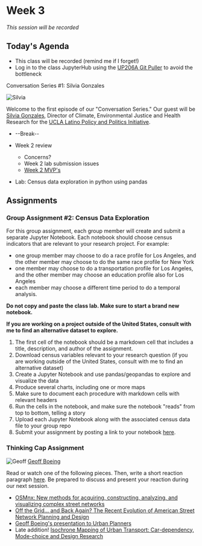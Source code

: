 # Week 3

*This session will be recorded*

## Today's Agenda

*   This class will be recorded (remind me if I forget!)
*   Log in to the class JupyterHub using the [UP206A Git Puller](https://jupyter.idre.ucla.edu/hub/user-redirect/git-pull?repo=https%3A%2F%2Fgithub.com%2Fyohman%2F21F-UP206A&urlpath=lab%2Ftree%2F21F-UP206A%2F&branch=master) to avoid the bottleneck


Conversation Series #1: Silvia Gonzales

![Silvia](https://knowledge.luskin.ucla.edu/wp-content/uploads/2016/11/rsz_silvia.jpg)

Welcome to the first episode of our "Conversation Series." Our guest will be [Silvia Gonzales](https://luskin.ucla.edu/person/silvia-gonzalez), Director of Climate, Environmental Justice and Health Research for the [UCLA Latino Policy and Politics Initiative](https://latino.ucla.edu/).

*   --Break--

*   Week 2 review
    * Concerns?
    * Week 2 lab submission issues
    * [Week 2 MVP's](https://docs.google.com/presentation/d/1-ZGY--gfWP9xJrr7EbqMZtee97WQMt4sZ7WY7xtNFxQ/edit?usp=sharing)
*   Lab: Census data exploration in python using pandas


## Assignments

### Group Assignment #2: Census Data Exploration

For this group assignment, each group member will create and submit a separate Jupyter Notebook. Each notebook should choose census indicators that are relevant to your research project. For example:

-  one group member may choose to do a race profile for Los Angeles, and the other member may choose to do the same race profile for New York
-  one member may choose to do a transportation profile for Los Angeles, and the other member may choose an education profile also for Los Angeles
-  each member may choose a different time period to do a temporal analysis.

**Do not copy and paste the class lab. Make sure to start a brand new notebook.**

**If you are working on a project outside of the United States, consult with me to find an alternative dataset to explore.**

1.   The first cell of the notebook should be a markdown cell that includes a title, description, and author of the assignment.
1.   Download census variables relevant to your research question (if you are working outside of the United States, consult with me to find an alternative dataset)
1.   Create a Jupyter Notebook and use pandas/geopandas to explore and visualize the data
1.   Produce several charts, including one or more maps
1.   Make sure to document each procedure with markdown cells with relevant headers
1.   Run the cells in the notebook, and make sure the notebook "reads" from top to bottom, telling a story
1.   Upload each Jupyter Notebook along with the associated census data file to your group repo
2.   Submit your assignment by posting a link to your notebook [here](https://github.com/yohman/21F-UP206A/discussions/9).

### Thinking Cap Assignment

![Geoff](https://i1.wp.com/geoffboeing.com/wp-content/uploads/2014/08/geoff-boeing-headshot-1.jpg?resize=150%2C150&ssl=1)
[Geoff Boeing](https://geoffboeing.com/about/)

Read or watch one of the following pieces. Then, write a short reaction paragraph [here](https://github.com/yohman/21F-UP206A/discussions/10). Be prepared to discuss and present your reaction during our next session. 

*  [OSMnx: New methods for acquiring, constructing, analyzing, and
visualizing complex street networks](https://www.researchgate.net/publication/309738462_OSMnx_New_Methods_for_Acquiring_Constructing_Analyzing_and_Visualizing_Complex_Street_Networks)
*  [Off the Grid… and Back Again? The Recent Evolution of American Street Network Planning and Design](../../readings/boeing_off_the_grid_2020.pdf)
*  [Geoff Boeing's presentation to Urban Planners](https://youtu.be/Cjp4mxvpoBo)
*  Late addition! [Isochrone Mapping of Urban Transport: Car-dependency, Mode-choice and Design Research](https://www.tandfonline.com/doi/figure/10.1080/02697459.2017.1329487?scroll=top&needAccess=true)

